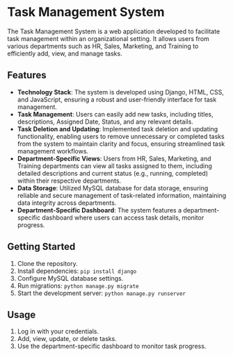 # Task Management System

The Task Management System is a web application developed to facilitate task management within an organizational setting. It allows users from various departments such as HR, Sales, Marketing, and Training to efficiently add, view, and manage tasks.

## Features

- **Technology Stack**: The system is developed using Django, HTML, CSS, and JavaScript, ensuring a robust and user-friendly interface for task management.
- **Task Management**: Users can easily add new tasks, including titles, descriptions, Assigned Date, Status, and any relevant details.
- **Task Deletion and Updating**: Implemented task deletion and updating functionality, enabling users to remove unnecessary or completed tasks from the system to maintain clarity and focus, ensuring streamlined task management workflows.
- **Department-Specific Views**: Users from HR, Sales, Marketing, and Training departments can view all tasks assigned to them, including detailed descriptions and current status (e.g., running, completed) within their respective departments.
- **Data Storage**: Utilized MySQL database for data storage, ensuring reliable and secure management of task-related information, maintaining data integrity across departments.
- **Department-Specific Dashboard**: The system features a department-specific dashboard where users can access task details, monitor progress.

## Getting Started

1. Clone the repository.
2. Install dependencies: `pip install django`
3. Configure MySQL database settings.
4. Run migrations: `python manage.py migrate`
5. Start the development server: `python manage.py runserver`

## Usage

1. Log in with your credentials.
2. Add, view, update, or delete tasks.
3. Use the department-specific dashboard to monitor task progress.


